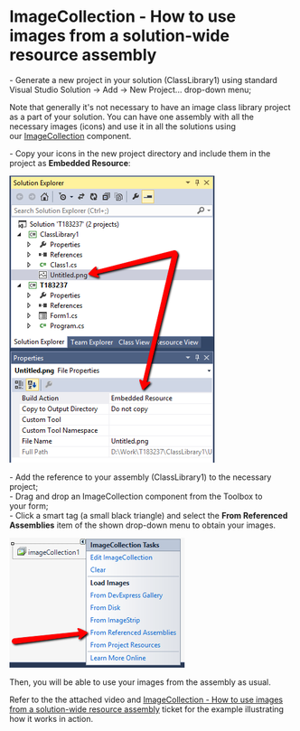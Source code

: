 # ImageCollection - How to use images from a solution-wide resource assembly


<p>- Generate a new project in your solution (ClassLibrary1) using standard Visual Studio Solution -> Add -> New Project... drop-down menu;</p>
<p>Note that generally it's not necessary to have an image class library project as a part of your solution. You can have one assembly with all the necessary images (icons) and use it in all the solutions using our <a href="https://documentation.devexpress.com/#WindowsForms/clsDevExpressUtilsImageCollectiontopic">ImageCollection</a> component.</p>
<p>- Copy your icons in the new project directory and include them in the project as <strong>Embedded Resource</strong>:</p>
<p><img src="https://raw.githubusercontent.com/DevExpress-Examples/imagecollection-how-to-use-images-from-a-solution-wide-resource-assembly-t183237/14.2.3+/media/9ee1568d-8aac-11e4-80ba-00155d624807.png"></p>
<p>- Add the reference to your assembly (ClassLibrary1) to the necessary project;<br />- Drag and drop an ImageCollection component from the Toolbox to your form;<br />- Click a smart tag (a small black triangle) and select the <strong>From Referenced Assemblies</strong> item of the shown drop-down menu to obtain your images.</p>
<p><img src="https://raw.githubusercontent.com/DevExpress-Examples/imagecollection-how-to-use-images-from-a-solution-wide-resource-assembly-t183237/14.2.3+/media/243ab7dd-8aad-11e4-80ba-00155d624807.png"></p>
<p>Then, you will be able to use your images from the assembly as usual.</p>
<p>Refer to the the attached video and <a href="https://www.devexpress.com/Support/Center/p/T183237">ImageCollection - How to use images from a solution-wide resource assembly</a> ticket for the example illustrating how it works in action.</p>

<br/>


